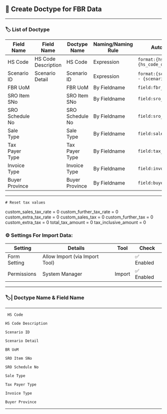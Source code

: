 ## 🔹 Create Doctype for FBR Data

---

### 🏷️ List of Doctype


| Field Name         |  Field Name             | Doctype Name          |  Naming/Naming Rule |                    Auto Name                |
|--------------------|-------------------------|-----------------------|---------------------|---------------------------------------------|
| HS Code            | HS Code Description     | HS Code               | Expression          | `format:{hs_code} - {hs_code_description}`  |
| Scenario ID        | Scenario Detail         | Scenario ID           | Expression          | `format:{scenario_id} - {scenario_detail}`  |
| FBR UoM            |                         | FBR UoM               | By Fieldname        | `field:fbr_uom`                             |
| SRO Item SNo       |                         | SRO Item SNo          | By Fieldname        | `field:sro_item_sno`                        |
| SRO Schedule No    |                         | SRO Schedule No       | By Fieldname        | `field:sro_schedule_no`                     |
| Sale Type          |                         | Sale Type             | By Fieldname        | `field:sale_type`                           |
| Tax Payer Type     |                         | Tax Payer Type        | By Fieldname        | `field:tax_payer_type`                      |
| Invoice Type       |                         | Invoice Type          | By Fieldname        | `field:invoice_type`                        |
| Buyer Province     |                         | Buyer Province        | By Fieldname        | `field:buyer_province`                      |

---

    # Reset tax values
custom_sales_tax_rate = 0
custom_further_tax_rate = 0
custom_extra_tax_rate = 0
custom_sales_tax = 0
custom_further_tax = 0
custom_extra_tax = 0
total_tax_amount = 0
tax_inclusive_amount = 0






### ⚙️ Settings For Import Data:

| Setting      | Details                          |  Tool   |    Check   |
|--------------|----------------------------------|---------|-------------|
| Form Setting | Allow Import (via Import Tool)   |         | ✅ Enabled |
| Permissions  | System Manager                   | Import  | ✅ Enabled |

---

### 🏷️| Doctype Name & Field Name
---

```
 HS Code 
```
```
HS Code Description
```
```
Scenario ID
```
```
Scenario Detail
```
```
BR UoM
```
```
SRO Item SNo
```
```
SRO Schedule No
```
```
Sale Type
```
```
Tax Payer Type
```
```
Invoice Type     
```
```
Buyer Province
```
---

